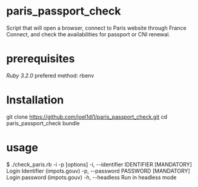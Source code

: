 # paris_passport_check

Script that will open a browser, connect to Paris website through France Connect, and check the availabilities for passport or CNI renewal.

# prerequisites

*Ruby 3.2.0*
prefered method: rbenv

# Installation
git clone https://github.com/joel1di1/paris_passport_check.git
cd paris_passport_check
bundle 

# usage
$ ./check_paris.rb -i <IDENTIFIER> -p <PASSWORD> [options]
    -i, --identifier IDENTIFIER      [MANDATORY] Login Identifier (impots.gouv)
    -p, --password PASSWORD          [MANDATORY] Login password (impots.gouv)
    -h, --headless                   Run in headless mode
